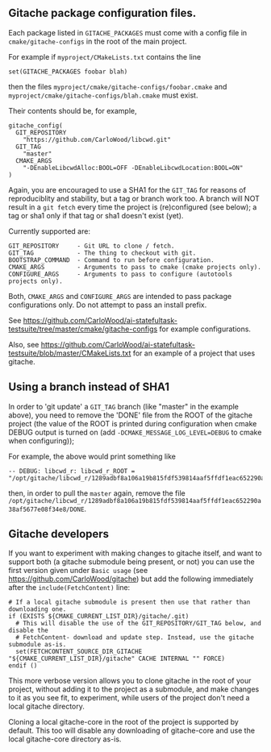 ## Gitache package configuration files.

Each package listed in `GITACHE_PACKAGES` must come with a config
file in `cmake/gitache-configs` in the root of the main project.

For example if `myproject/CMakeLists.txt` contains the line

    set(GITACHE_PACKAGES foobar blah)

then the files `myproject/cmake/gitache-configs/foobar.cmake` and
`myproject/cmake/gitache-configs/blah.cmake` must exist.

Their contents should be, for example,

    gitache_config(
      GIT_REPOSITORY
        "https://github.com/CarloWood/libcwd.git"
      GIT_TAG
        "master"
      CMAKE_ARGS
        "-DEnableLibcwdAlloc:BOOL=OFF -DEnableLibcwdLocation:BOOL=ON"
    )

Again, you are encouraged to use a SHA1 for the `GIT_TAG` for reasons
of reproduciblity and stability, but a tag or branch work too. A branch
will NOT result in a `git fetch` every time the project is (re)configured
(see below); a tag or sha1 only if that tag or sha1 doesn't exist (yet).

Currently supported are:

    GIT_REPOSITORY     - Git URL to clone / fetch.
    GIT_TAG            - The thing to checkout with git.
    BOOTSTRAP_COMMAND  - Command to run before configuration.
    CMAKE_ARGS         - Arguments to pass to cmake (cmake projects only).
    CONFIGURE_ARGS     - Arguments to pass to configure (autotools projects only).

Both, `CMAKE_ARGS` and `CONFIGURE_ARGS` are intended to pass package configurations
only. Do not attempt to pass an install prefix.

See https://github.com/CarloWood/ai-statefultask-testsuite/tree/master/cmake/gitache-configs
for example configurations.

Also, see https://github.com/CarloWood/ai-statefultask-testsuite/blob/master/CMakeLists.txt
for an example of a project that uses gitache.

## Using a branch instead of SHA1

In order to 'git update' a `GIT_TAG` branch (like "master" in the example above),
you need to remove the 'DONE' file from the ROOT of the gitache project
(the value of the ROOT is printed during configuration when cmake DEBUG
output is turned on (add `-DCMAKE_MESSAGE_LOG_LEVEL=DEBUG` to cmake when
configuring));

For example, the above would print something like

    -- DEBUG: libcwd_r: libcwd_r_ROOT = "/opt/gitache/libcwd_r/1289adbf8a106a19b815fdf539814aaf5ffdf1eac652290a38af5677e08f34e8".

then, in order to pull the `master` again, remove the file
`/opt/gitache/libcwd_r/1289adbf8a106a19b815fdf539814aaf5ffdf1eac652290a38af5677e08f34e8/DONE`.

## Gitache developers

If you want to experiment with making changes to gitache itself,
and want to support both (a gitache submodule being present, or not) you
can use the first version given under `Basic usage` (see https://github.com/CarloWood/gitache)
but add the following immediately after the `include(FetchContent)` line:

    # If a local gitache submodule is present then use that rather than downloading one.  
    if (EXISTS ${CMAKE_CURRENT_LIST_DIR}/gitache/.git)  
      # This will disable the use of the GIT_REPOSITORY/GIT_TAG below, and disable the  
      # FetchContent- download and update step. Instead, use the gitache submodule as-is.  
      set(FETCHCONTENT_SOURCE_DIR_GITACHE "${CMAKE_CURRENT_LIST_DIR}/gitache" CACHE INTERNAL "" FORCE)
    endif ()

This more verbose version allows you to clone gitache in the root
of your project, without adding it to the project as a submodule, and
make changes to it as you see fit, to experiment, while users of the
project don't need a local gitache directory.

Cloning a local gitache-core in the root of the project is supported
by default. This too will disable any downloading of gitache-core and
use the local gitache-core directory as-is.
